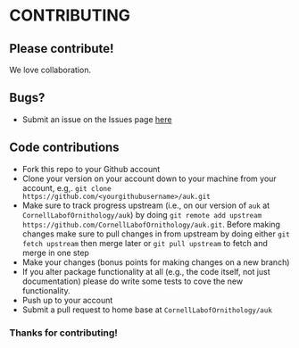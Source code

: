 # CONTRIBUTING

## Please contribute!

We love collaboration.

## Bugs?

- Submit an issue on the Issues page [here](https://github.com/CornellLabofOrnithology/auk/issues)

## Code contributions

- Fork this repo to your Github account
- Clone your version on your account down to your machine from your account, e.g,. `git clone https://github.com/<yourgithubusername>/auk.git`
- Make sure to track progress upstream (i.e., on our version of `auk` at `CornellLabofOrnithology/auk`) by doing `git remote add upstream https://github.com/CornellLabofOrnithology/auk.git`. Before making changes make sure to pull changes in from upstream by doing either `git fetch upstream` then merge later or `git pull upstream` to fetch and merge in one step
- Make your changes (bonus points for making changes on a new branch)
- If you alter package functionality at all (e.g., the code itself, not just documentation) please do write some tests to cove the new functionality.
- Push up to your account
- Submit a pull request to home base at `CornellLabofOrnithology/auk`

### Thanks for contributing!